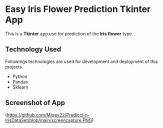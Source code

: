 # Easy Iris Flower Prediction Tkinter App

This is a **Tkinter** app use for prediction of the **Iris flower** type.

## Technology Used
Followings technologies are used for development and deployment of this projects.
-  Python
-  Pandas
-  Sklearn

## Screenshot of App
(https://github.com/Mitrey22/Predicci-n-IrisDataSet/blob/main/screencapture.PNG)
